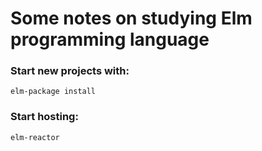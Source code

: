 # Some notes on studying Elm programming language

### Start new projects with:
```
elm-package install
```

### Start hosting:
```
elm-reactor
```
